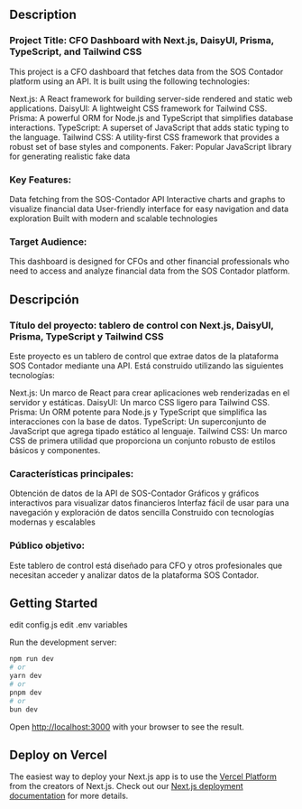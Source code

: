 ## Description
### Project Title: CFO Dashboard with Next.js, DaisyUI, Prisma, TypeScript, and Tailwind CSS

This project is a CFO dashboard that fetches data from the SOS Contador platform using an API. It is built using the following technologies:

Next.js: A React framework for building server-side rendered and static web applications.
DaisyUI: A lightweight CSS framework for Tailwind CSS.
Prisma: A powerful ORM for Node.js and TypeScript that simplifies database interactions.
TypeScript: A superset of JavaScript that adds static typing to the language.
Tailwind CSS: A utility-first CSS framework that provides a robust set of base styles and components.
Faker: Popular JavaScript library for generating realistic fake data 

### Key Features:
Data fetching from the SOS-Contador API
Interactive charts and graphs to visualize financial data
User-friendly interface for easy navigation and data exploration
Built with modern and scalable technologies

### Target Audience:
This dashboard is designed for CFOs and other financial professionals who need to access and analyze financial data from the SOS Contador platform.

## Descripción
### Título del proyecto: tablero de control con Next.js, DaisyUI, Prisma, TypeScript y Tailwind CSS
Este proyecto es un tablero de control que extrae datos de la plataforma SOS Contador mediante una API. Está construido utilizando las siguientes tecnologías:

Next.js: Un marco de React para crear aplicaciones web renderizadas en el servidor y estáticas.
DaisyUI: Un marco CSS ligero para Tailwind CSS.
Prisma: Un ORM potente para Node.js y TypeScript que simplifica las interacciones con la base de datos.
TypeScript: Un superconjunto de JavaScript que agrega tipado estático al lenguaje.
Tailwind CSS: Un marco CSS de primera utilidad que proporciona un conjunto robusto de estilos básicos y componentes.

### Características principales:
Obtención de datos de la API de SOS-Contador
Gráficos y gráficos interactivos para visualizar datos financieros
Interfaz fácil de usar para una navegación y exploración de datos sencilla
Construido con tecnologías modernas y escalables

### Público objetivo:
Este tablero de control está diseñado para CFO y otros profesionales que necesitan acceder y analizar datos de la plataforma SOS Contador.

## Getting Started
edit config.js
edit .env variables

Run the development server:

```bash
npm run dev
# or
yarn dev
# or
pnpm dev
# or
bun dev
```

Open [http://localhost:3000](http://localhost:3000) with your browser to see the result.

## Deploy on Vercel

The easiest way to deploy your Next.js app is to use the [Vercel Platform](https://vercel.com/new?utm_medium=default-template&filter=next.js&utm_source=create-next-app&utm_campaign=create-next-app-readme) from the creators of Next.js.
Check out our [Next.js deployment documentation](https://nextjs.org/docs/deployment) for more details.
